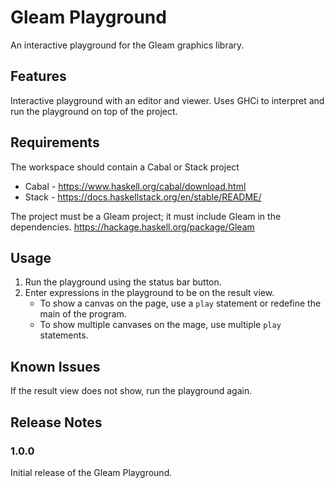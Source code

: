 # Gleam Playground

An interactive playground for the Gleam graphics library.

## Features

Interactive playground with an editor and viewer. Uses GHCi to interpret and run the playground on top of the project.

## Requirements

The workspace should contain a Cabal or Stack project 
* Cabal - <https://www.haskell.org/cabal/download.html>
* Stack - <https://docs.haskellstack.org/en/stable/README/>

The project must be a Gleam project; it must include Gleam in the dependencies. <https://hackage.haskell.org/package/Gleam>

## Usage

1. Run the playground using the status bar button.
2. Enter expressions in the playground to be on the result view.
    * To show a canvas on the page, use a `play` statement or redefine the main of the program.
    * To show multiple canvases on the mage, use multiple `play` statements.
  
## Known Issues

If the result view does not show, run the playground again.


## Release Notes

### 1.0.0

Initial release of the Gleam Playground.
